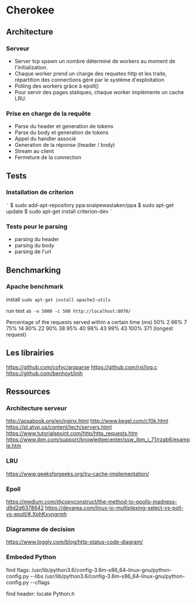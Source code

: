 # Cherokee

## Architecture

### Serveur

- Server tcp spawn un nombre déterminé de workers au moment de l'initialization.
- Chaque worker prend un charge des requetes http et les traite, répartition des connections géré par le système d'exploitation
- Polling des workers grâce à epoll()
- Pour servir des pages statiques, chaque worker implémente un cache LRU. 

### Prise en charge de la requête

- Parse du header et generation de tokens
- Parse du body et generation de tokens
- Appel du handler associé
- Generation de la réponse (header / body)
- Stream au client
- Fermeture de la connection

## Tests

### Installation de criterion

`̀ `
$ sudo add-apt-repository ppa:snaipewastaken/ppa
$ sudo apt-get update
$ sudo apt-get install criterion-dev
`̀ `

### Tests pour le parsing
- parsing du header
- parsing du body
- parsing de l'url


## Benchmarking

### Apache benchmark
 install ```sudo apt-get install apache2-utils```
 
 run test ```ab -n 5000 -c 500 http://localhost:8070/```

Percentage of the requests served within a certain time (ms)
  50%      2
  66%      7
  75%     14
  80%     22
  90%     38
  95%     40
  98%     43
  99%     43
 100%    371 (longest request)


## Les librairies
https://github.com/cofyc/argparse
https://github.com/rxi/log.c
https://github.com/benhoyt/inih

## Ressources

### Architecture serveur

http://aosabook.org/en/nginx.html
http://www.kegel.com/c10k.html 
https://pl.atyp.us/content/tech/servers.html
https://www.tutorialspoint.com/http/http_requests.htm
https://www.ibm.com/support/knowledgecenter/ssw_ibm_i_71/rzab6/example.htm


### LRU

https://www.geeksforgeeks.org/lru-cache-implementation/


### Epoll

https://medium.com/@copyconstruct/the-method-to-epolls-madness-d9d2d6378642
https://devarea.com/linux-io-multiplexing-select-vs-poll-vs-epoll/#.XphKxvngrmh


### Diagramme de decision

https://www.loggly.com/blog/http-status-code-diagram/


### Embeded Python

find flags: 
/usr/lib/python3.6/config-3.6m-x86_64-linux-gnu/python-config.py --libs
/usr/lib/python3.6/config-3.6m-x86_64-linux-gnu/python-config.py --cflags

find header:
locate Python.h
